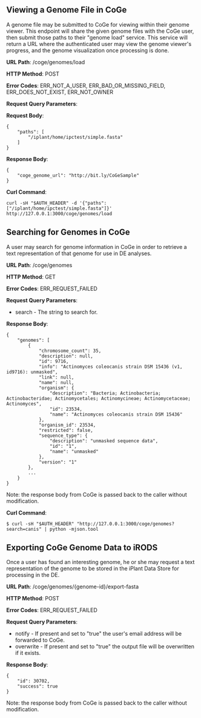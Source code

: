 Viewing a Genome File in CoGe
-----------------------------

A genome file may be submitted to CoGe for viewing within their genome viewer. This endpoint will share the given genome files with the CoGe user, then submit those paths to their "genome load" service. This service will return a URL where the authenticated user may view the genome viewer's progress, and the genome visualization once processing is done.

__URL Path__: /coge/genomes/load

__HTTP Method__: POST

__Error Codes__: ERR_NOT_A_USER, ERR_BAD_OR_MISSING_FIELD, ERR_DOES_NOT_EXIST, ERR_NOT_OWNER

__Request Query Parameters__:

__Request Body__:

    {
        "paths": [
            "/iplant/home/ipctest/simple.fasta"
        ]
    }

__Response Body__:

    {
        "coge_genome_url": "http://bit.ly/CoGeSample"
    }

__Curl Command__:

    curl -sH "$AUTH_HEADER" -d '{"paths":["/iplant/home/ipctest/simple.fasta"]}' http://127.0.0.1:3000/coge/genomes/load

Searching for Genomes in CoGe
-----------------------------

A user may search for genome information in CoGe in order to retrieve a text representation of that genome for use in DE analyses.

__URL Path__: /coge/genomes

__HTTP Method__: GET

__Error Codes__: ERR_REQUEST_FAILED

__Request Query Parameters__:

* search     - The string to search for.

__Response Body__:

    {
        "genomes": [
            {
                "chromosome_count": 35,
                "description": null,
                "id": 9716,
                "info": "Actinomyces coleocanis strain DSM 15436 (v1, id9716): unmasked",
                "link": null,
                "name": null,
                "organism": {
                    "description": "Bacteria; Actinobacteria; Actinobacteridae; Actinomycetales; Actinomycineae; Actinomycetaceae; Actinomyces",
                    "id": 23534,
                    "name": "Actinomyces coleocanis strain DSM 15436"
                },
                "organism_id": 23534,
                "restricted": false,
                "sequence_type": {
                    "description": "unmasked sequence data",
                    "id": "1",
                    "name": "unmasked"
                },
                "version": "1"
            },
            ...
        }
    }

Note: the response body from CoGe is passed back to the caller without modification.

__Curl Command__:

    $ curl -sH "$AUTH_HEADER" "http://127.0.0.1:3000/coge/genomes?search=canis" | python -mjson.tool

Exporting CoGe Genome Data to iRODS
-----------------------------------

Once a user has found an interesting genome, he or she may request a text representation of the genome to be stored in the iPlant Data Store for processing in the DE.

__URL Path__: /coge/genomes/{genome-id}/export-fasta

__HTTP Method__: POST

__Error Codes__: ERR_REQUEST_FAILED

__Request Query Parameters__:

* notify     - If present and set to "true" the user's email address will be forwarded to CoGe.
* overwrite  - If present and set to "true" the output file will be overwritten if it exists.

__Response Body__:

    {
        "id": 30702,
        "success": true
    }

Note: the response body from CoGe is passed back to the caller without modification.
